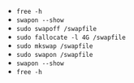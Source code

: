 - `free -h`
- `swapon --show`
- `sudo swapoff /swapfile`
- `sudo fallocate -l 4G /swapfile`
- `sudo mkswap /swapfile`
- `sudo swapon /swapfile`
- `swapon --show`
- `free -h`
